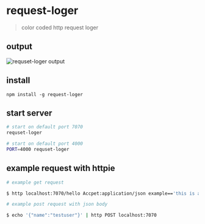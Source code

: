 # request-loger
> color coded http request loger

## output
![requset-loger output](assets/request-loger-output.png)

## install
`npm install -g request-loger`

## start server
``` sh 
# start on default port 7070
requset-loger
```
``` sh 
# start on default port 4000
PORT=4000 requset-loger
```
## example request with httpie
``` sh
# example get request

$ http localhost:7070/hello Accpet:application/json example=='this is a query string'
```
``` sh
# example post request with json body

$ echo '{"name":"testuser"}' | http POST localhost:7070
```
